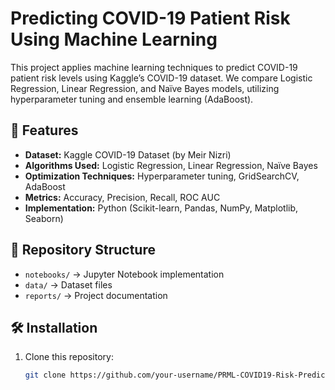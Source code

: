 # Predicting COVID-19 Patient Risk Using Machine Learning
This project applies machine learning techniques to predict COVID-19 patient risk levels using Kaggle’s COVID-19 dataset. We compare Logistic Regression, Linear Regression, and Naïve Bayes models, utilizing hyperparameter tuning and ensemble learning (AdaBoost).

## 📌 Features
- **Dataset:** Kaggle COVID-19 Dataset (by Meir Nizri)
- **Algorithms Used:** Logistic Regression, Linear Regression, Naïve Bayes
- **Optimization Techniques:** Hyperparameter tuning, GridSearchCV, AdaBoost
- **Metrics:** Accuracy, Precision, Recall, ROC AUC
- **Implementation:** Python (Scikit-learn, Pandas, NumPy, Matplotlib, Seaborn)

## 📂 Repository Structure
- `notebooks/` → Jupyter Notebook implementation
- `data/` → Dataset files
- `reports/` → Project documentation

## 🛠 Installation
1. Clone this repository:
   ```bash
   git clone https://github.com/your-username/PRML-COVID19-Risk-Prediction.git

